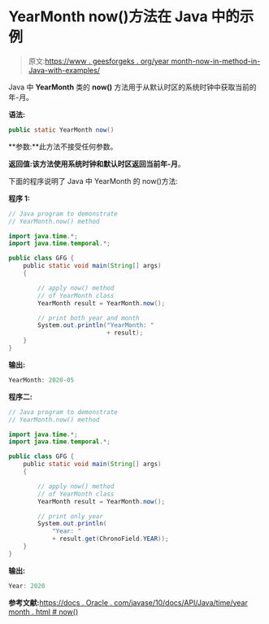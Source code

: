 # YearMonth now()方法在 Java 中的示例

> 原文:[https://www . geesforgeks . org/year month-now-in-method-in-Java-with-examples/](https://www.geeksforgeeks.org/yearmonth-now-method-in-java-with-examples/)

Java 中 **YearMonth** 类的 **now()** 方法用于从默认时区的系统时钟中获取当前的年-月。

**语法:**

```java
public static YearMonth now()
```

**参数:**此方法不接受任何参数。

**返回值:**该方法使用系统时钟和默认时区返回当前**年-月**。

下面的程序说明了 Java 中 YearMonth 的 now()方法:

**程序 1:**

```java
// Java program to demonstrate
// YearMonth.now() method

import java.time.*;
import java.time.temporal.*;

public class GFG {
    public static void main(String[] args)
    {

        // apply now() method
        // of YearMonth class
        YearMonth result = YearMonth.now();

        // print both year and month
        System.out.println("YearMonth: "
                           + result);
    }
}
```

**输出:**

```java
YearMonth: 2020-05

```

**程序二:**

```java
// Java program to demonstrate
// YearMonth.now() method

import java.time.*;
import java.time.temporal.*;

public class GFG {
    public static void main(String[] args)
    {

        // apply now() method
        // of YearMonth class
        YearMonth result = YearMonth.now();

        // print only year
        System.out.println(
            "Year: "
            + result.get(ChronoField.YEAR));
    }
}
```

**输出:**

```java
Year: 2020

```

**参考文献:**[https://docs . Oracle . com/javase/10/docs/API/Java/time/year month . html # now()](https://docs.oracle.com/javase/10/docs/api/java/time/YearMonth.html#now())